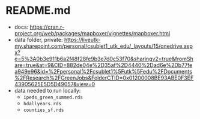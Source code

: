 # README.md

* docs: https://cran.r-project.org/web/packages/mapboxer/vignettes/mapboxer.html
* data folder, private: https://liveutk-my.sharepoint.com/personal/csublet1_utk_edu/_layouts/15/onedrive.aspx?e=5%3A0b3e911b6a2f48f28fe9b3e7d0c53f70&sharingv2=true&fromShare=true&at=9&CID=882de04e%2D35af%2D4440%2Dad6e%2Db77fea949e96&id=%2Fpersonal%2Fcsublet1%5Futk%5Fedu%2FDocuments%2FResearch%2FGreenJobs&FolderCTID=0x01200008BE93ABE0F3EF43905625E5D5D49057&view=0
* data needed to run locally:
  * `ipeds_green_summed.rds`
  * `hdallyears.rds`
  * `counties_sf.rds`
